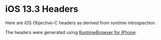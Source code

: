 # iOS 13.3 Headers

Here are iOS Objective-C headers as derived from runtime introspection.

The headers were generated using [RuntimeBrowser for iPhone](https://github.com/nst/RuntimeBrowser/).

